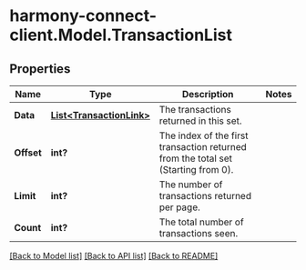 # harmony-connect-client.Model.TransactionList
## Properties

Name | Type | Description | Notes
------------ | ------------- | ------------- | -------------
**Data** | [**List&lt;TransactionLink&gt;**](TransactionLink.md) | The transactions returned in this set. | 
**Offset** | **int?** | The index of the first transaction returned from the total set (Starting from 0). | 
**Limit** | **int?** | The number of transactions returned per page. | 
**Count** | **int?** | The total number of transactions seen. | 

[[Back to Model list]](../README.md#documentation-for-models) [[Back to API list]](../README.md#documentation-for-api-endpoints) [[Back to README]](../README.md)

